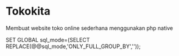 # Tokokita
Membuat website toko online sederhana menggunakan php native

SET GLOBAL sql_mode=(SELECT REPLACE(@@sql_mode,'ONLY_FULL_GROUP_BY',''));
